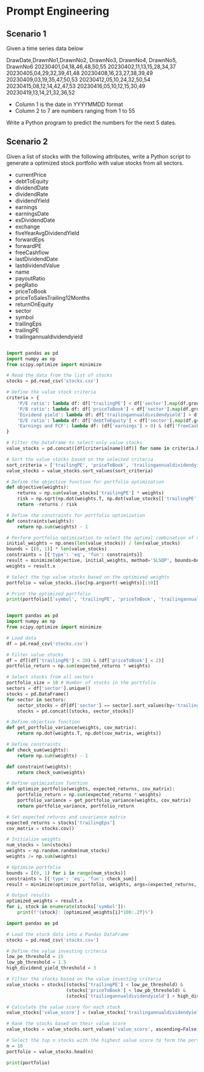 # Prompt Engineering

## Scenario 1
Given a time series data below 

DrawDate,DrawnNo1,DrawnNo2, DrawnNo3, DrawnNo4, DrawnNo5, DrawnNo6
20230401,04,18,46,48,50,55
20230402,11,13,15,28,34,37
20230405,04,29,32,39,41,48
20230408,16,23,27,38,39,49
20230409,03,19,35,47,50,53
20230412,05,10,24,32,50,54
20230415,08,12,14,42,47,53
20230416,05,10,12,15,30,49
20230419,13,14,21,32,36,52

- Column 1 is the date in YYYYMMDD format
- Column 2 to 7 are numbers ranging from 1 to 55


Write a Python program to predict the numbers for the next 5 dates.



## Scenario 2

Given a list of stocks with the following attributes, write a Python script to generate a optimized stock portfolio with value stocks from all sectors.

- currentPrice
- debtToEquity
- dividendDate
- dividendRate
- dividendYield
- earnings
- earningsDate
- exDividendDate
- exchange
- fiveYearAvgDividendYield
- forwardEps
- forwardPE
- freeCashflow
- lastDividendDate
- lastdividendValue
- name
- payoutRatio
- pegRatio
- priceToBook
- priceToSalesTrailing12Months
- returnOnEquity
- sector 
- symbol
- trailingEps
- trailingPE
- trailingannualdividendyield


```python

import pandas as pd
import numpy as np
from scipy.optimize import minimize

# Read the data from the list of stocks
stocks = pd.read_csv('stocks.csv')

# Define the value stock criteria
criteria = {
    'P/E ratio': lambda df: df['trailingPE'] < df['sector'].map(df.groupby('sector')['trailingPE'].median()) * 0.8,
    'P/B ratio': lambda df: df['priceToBook'] < df['sector'].map(df.groupby('sector')['priceToBook'].median()) * 0.8,
    'Dividend yield': lambda df: df['trailingannualdividendyield'] > df['sector'].map(df.groupby('sector')['trailingannualdividendyield'].median()) * 1.2,
    'D/E ratio': lambda df: df['debtToEquity'] < df['sector'].map(df.groupby('sector')['debtToEquity'].median()) * 0.8,
    'Earnings and FCF': lambda df: (df['earnings'] > 0) & (df['freeCashflow'] > 0)
}

# Filter the DataFrame to select only value stocks
value_stocks = pd.concat([df[criteria[name](df)] for name in criteria.keys()])

# Sort the value stocks based on the selected criteria
sort_criteria = ['trailingPE', 'priceToBook', 'trailingannualdividendyield', 'debtToEquity']
value_stocks = value_stocks.sort_values(sort_criteria)

# Define the objective function for portfolio optimization
def objective(weights):
    returns = np.sum(value_stocks['trailingPE'] * weights)
    risk = np.sqrt(np.dot(weights.T, np.dot(value_stocks[['trailingPE', 'priceToBook', 'trailingannualdividendyield', 'debtToEquity']].cov(), weights)))
    return -returns / risk

# Define the constraints for portfolio optimization
def constraints(weights):
    return np.sum(weights) - 1

# Perform portfolio optimization to select the optimal combination of value stocks
initial_weights = np.ones(len(value_stocks)) / len(value_stocks)
bounds = [(0, 1)] * len(value_stocks)
constraints = [{'type': 'eq', 'fun': constraints}]
result = minimize(objective, initial_weights, method='SLSQP', bounds=bounds, constraints=constraints)
weights = result.x

# Select the top value stocks based on the optimized weights
portfolio = value_stocks.iloc[np.argsort(-weights)[:10]]

# Print the optimized portfolio
print(portfolio[['symbol', 'trailingPE', 'priceToBook', 'trailingannualdividendyield', 'debtToEquity']])

```


```python

import pandas as pd
import numpy as np
from scipy.optimize import minimize

# Load data
df = pd.read_csv('stocks.csv')

# Filter value stocks
df = df[(df['trailingPE'] < 20) & (df['priceToBook'] < 2)]
portfolio_return = np.sum(expected_returns * weights)

# Select stocks from all sectors
portfolio_size = 10 # Number of stocks in the portfolio
sectors = df['sector'].unique()
stocks = pd.DataFrame()
for sector in sectors:
    sector_stocks = df[df['sector'] == sector].sort_values(by='trailingEps', ascending=False)[:int(portfolio_size/len(sectors))]
    stocks = pd.concat([stocks, sector_stocks])

# Define objective function
def get_portfolio_variance(weights, cov_matrix):
    return np.dot(weights.T, np.dot(cov_matrix, weights))

# Define constraints
def check_sum(weights):
    return np.sum(weights) - 1

def constraint(weights):
    return check_sum(weights)

# Define optimization function
def optimize_portfolio(weights, expected_returns, cov_matrix):
    portfolio_return = np.sum(expected_returns * weights)
    portfolio_variance = get_portfolio_variance(weights, cov_matrix)
    return portfolio_variance, portfolio_return

# Set expected returns and covariance matrix
expected_returns = stocks['trailingEps']
cov_matrix = stocks.cov()

# Initialize weights
num_stocks = len(stocks)
weights = np.random.random(num_stocks)
weights /= np.sum(weights)

# Optimize portfolio
bounds = [(0, 1) for i in range(num_stocks)]
constraints = [{'type': 'eq', 'fun': check_sum}]
result = minimize(optimize_portfolio, weights, args=(expected_returns, cov_matrix), method='SLSQP', bounds=bounds, constraints=constraints)

# Output results
optimized_weights = result.x
for i, stock in enumerate(stocks['symbol']):
    print(f"{stock}: {optimized_weights[i]*100:.2f}%")

```

```python
import pandas as pd

# Load the stock data into a Pandas DataFrame
stocks = pd.read_csv('stocks.csv')

# Define the value investing criteria
low_pe_threshold = 15
low_pb_threshold = 1.5
high_dividend_yield_threshold = 3

# Filter the stocks based on the value investing criteria
value_stocks = stocks[(stocks['trailingPE'] < low_pe_threshold) &
                      (stocks['priceToBook'] < low_pb_threshold) &
                      (stocks['trailingannualdividendyield'] > high_dividend_yield_threshold)]

# Calculate the value score for each stock
value_stocks['value_score'] = (value_stocks['trailingannualdividendyield'] / value_stocks['trailingPE']) + (1 / value_stocks['priceToBook'])

# Rank the stocks based on their value score
value_stocks = value_stocks.sort_values('value_score', ascending=False)

# Select the top n stocks with the highest value score to form the portfolio
n = 10
portfolio = value_stocks.head(n)

print(portfolio)
``````
